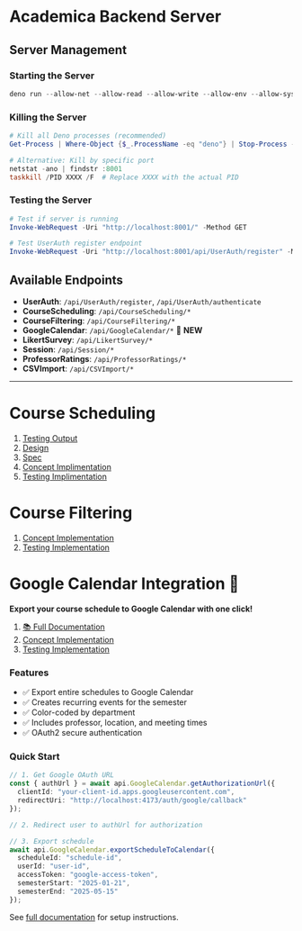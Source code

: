 # Academica Backend Server

## Server Management

### Starting the Server
```powershell
deno run --allow-net --allow-read --allow-write --allow-env --allow-sys src/concept_server.ts --port 8001
```

### Killing the Server
```powershell
# Kill all Deno processes (recommended)
Get-Process | Where-Object {$_.ProcessName -eq "deno"} | Stop-Process -Force

# Alternative: Kill by specific port
netstat -ano | findstr :8001
taskkill /PID XXXX /F  # Replace XXXX with the actual PID
```

### Testing the Server
```powershell
# Test if server is running
Invoke-WebRequest -Uri "http://localhost:8001/" -Method GET

# Test UserAuth register endpoint
Invoke-WebRequest -Uri "http://localhost:8001/api/UserAuth/register" -Method POST -Headers @{"Content-Type"="application/json"} -Body '{"username":"testuser","password":"testpass"}'

```

## Available Endpoints
- **UserAuth**: `/api/UserAuth/register`, `/api/UserAuth/authenticate`
- **CourseScheduling**: `/api/CourseScheduling/*`
- **CourseFiltering**: `/api/CourseFiltering/*`
- **GoogleCalendar**: `/api/GoogleCalendar/*` 📅 **NEW**
- **LikertSurvey**: `/api/LikertSurvey/*`
- **Session**: `/api/Session/*`
- **ProfessorRatings**: `/api/ProfessorRatings/*`
- **CSVImport**: `/api/CSVImport/*`


---

# Course Scheduling
1. [Testing Output](design/concepts/CourseScheduling/test_output.md)
2. [Design](design/concepts/CourseScheduling/design_changes.md)
3. [Spec](src/concepts/CourseScheduling/CourseScheduling.spec)
4. [Concept Implimentation](src/concepts/CourseScheduling/courseSchedulingConcept.ts)
5. [Testing Implimentation](src/concepts/CourseScheduling/courseSchedulingConcept.test.ts)

# Course Filtering
1. [Concept Implementation](src/concepts/CourseFiltering/CourseFilteringConcept.ts)
2. [Testing Implementation](src/concepts/CourseFiltering/courseFilteringConcept.test.ts)

# Google Calendar Integration 📅
**Export your course schedule to Google Calendar with one click!**

1. [📚 Full Documentation](docs/GOOGLE_CALENDAR_INTEGRATION.md)
2. [Concept Implementation](src/concepts/GoogleCalendar/GoogleCalendarConcept.ts)
3. [Testing Implementation](src/concepts/GoogleCalendar/GoogleCalendarConcept.test.ts)

### Features
- ✅ Export entire schedules to Google Calendar
- ✅ Creates recurring events for the semester
- ✅ Color-coded by department
- ✅ Includes professor, location, and meeting times
- ✅ OAuth2 secure authentication

### Quick Start
```typescript
// 1. Get Google OAuth URL
const { authUrl } = await api.GoogleCalendar.getAuthorizationUrl({
  clientId: "your-client-id.apps.googleusercontent.com",
  redirectUri: "http://localhost:4173/auth/google/callback"
});

// 2. Redirect user to authUrl for authorization

// 3. Export schedule
await api.GoogleCalendar.exportScheduleToCalendar({
  scheduleId: "schedule-id",
  userId: "user-id",
  accessToken: "google-access-token",
  semesterStart: "2025-01-21",
  semesterEnd: "2025-05-15"
});
```

See [full documentation](docs/GOOGLE_CALENDAR_INTEGRATION.md) for setup instructions.

